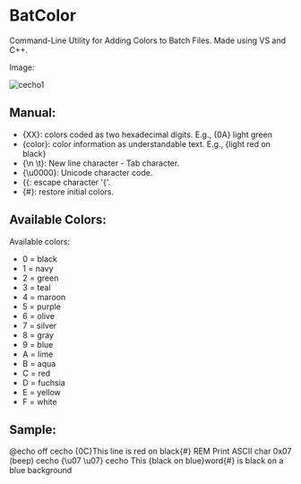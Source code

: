 # BatColor
Command-Line Utility for Adding Colors to Batch Files. Made using VS and C++.

Image:



![cecho1](https://user-images.githubusercontent.com/92847004/148153066-575bca27-d5db-491b-8989-81c7d217d2cc.png)


Manual:
----
- {XX}: colors coded as two hexadecimal digits. E.g., {0A} light green
- {color}: color information as understandable text. E.g., {light red on black}
- {\n \t}: New line character - Tab character.
- {\u0000}: Unicode character code.
- {{: escape character '{'.
- {#}: restore initial colors.

Available Colors:
----
Available colors:

- 0 = black	   
- 1 = navy	     
- 2 = green	    
- 3 = teal	    
- 4 = maroon	  
- 5 = purple	   
- 6 = olive	     
- 7 = silver	   
- 8 = gray	     
- 9 = blue
- A = lime
- B = aqua
- C = red
- D = fuchsia
- E = yellow
- F = white

Sample:
----
@echo off
cecho {0C}This line is red on black{#}
REM Print ASCII char 0x07 (beep) 
cecho {\u07 \u07}
cecho This {black on blue}word{#} is black on a blue background

